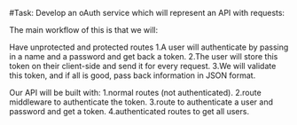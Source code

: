 #Task:
Develop an oAuth service which will represent an API with requests:

The main workflow of this is that we will:

Have unprotected and protected routes
1.A user will authenticate by passing in a name and a password and get back a token.
2.The user will store this token on their client-side and send it for every request.
3.We will validate this token, and if all is good, pass back information in JSON format.

Our API will be built with:
1.normal routes (not authenticated).
2.route middleware to authenticate the token.
3.route to authenticate a user and password and get a token.
4.authenticated routes to get all users.
